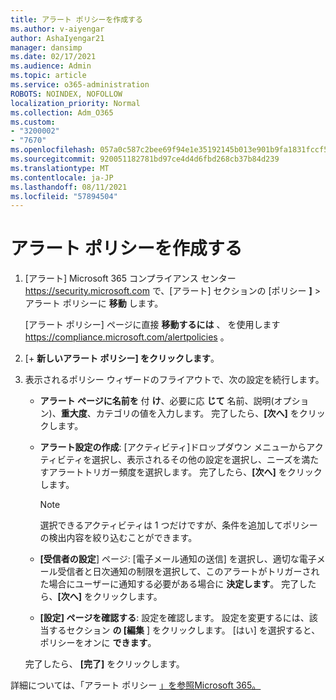 ```yaml
---
title: アラート ポリシーを作成する
ms.author: v-aiyengar
author: AshaIyengar21
manager: dansimp
ms.date: 02/17/2021
ms.audience: Admin
ms.topic: article
ms.service: o365-administration
ROBOTS: NOINDEX, NOFOLLOW
localization_priority: Normal
ms.collection: Adm_O365
ms.custom:
- "3200002"
- "7670"
ms.openlocfilehash: 057a0c587c2bee69f94e1e35192145b013e901b9fa1831fccf566e7e64de5261
ms.sourcegitcommit: 920051182781bd97ce4d4d6fbd268cb37b84d239
ms.translationtype: MT
ms.contentlocale: ja-JP
ms.lasthandoff: 08/11/2021
ms.locfileid: "57894504"
---
```

# <a name="create-an-alert-policy"></a>アラート ポリシーを作成する

1. [アラート] Microsoft 365 コンプライアンス センター <https://security.microsoft.com> で、[アラート] セクションの [ポリシー **]** \> アラート ポリシーに **移動** します。

   [アラート ポリシー] ページに直接 **移動するには** 、 を使用します <https://compliance.microsoft.com/alertpolicies> 。

2. [+ **新しいアラート ポリシー] をクリックします**。
3. 表示されるポリシー ウィザードのフライアウトで、次の設定を続行します。
   - **アラート ページに名前を** 付 **け**、必要に応 **じて** 名前、説明(オプション)、**重大度**、カテゴリの値を入力します。 完了したら、**[次へ]** をクリックします。
   - **アラート設定の作成**: [アクティビティ]ドロップダウン メニューからアクティビティを選択し、表示されるその他の設定を選択し、ニーズを満たすアラートトリガー頻度を選択します。 完了したら、**[次へ]** をクリックします。

     > [!NOTE]
     > 選択できるアクティビティは 1 つだけですが、条件を追加してポリシーの検出内容を絞り込むことができます。

   - **[受信者の設定**] ページ: [電子メール通知の送信] を選択し、適切な電子メール受信者と日次通知の制限を選択して、このアラートがトリガーされた場合にユーザーに通知する必要がある場合に **決定します**。 完了したら、**[次へ]** をクリックします。
   - **[設定] ページを確認する**: 設定を確認します。 設定を変更するには、該当するセクション **の [編集** ] をクリックします。 [はい] を選択すると、ポリシーをオンに **できます**。

   完了したら、 **[完了]** をクリックします。

詳細については、「アラート ポリシー [」を参照Microsoft 365。](https://docs.microsoft.com/microsoft-365/compliance/alert-policies)
